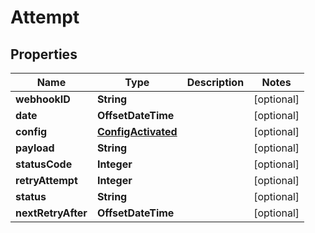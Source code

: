 

# Attempt


## Properties

| Name | Type | Description | Notes |
|------------ | ------------- | ------------- | -------------|
|**webhookID** | **String** |  |  [optional] |
|**date** | **OffsetDateTime** |  |  [optional] |
|**config** | [**ConfigActivated**](ConfigActivated.md) |  |  [optional] |
|**payload** | **String** |  |  [optional] |
|**statusCode** | **Integer** |  |  [optional] |
|**retryAttempt** | **Integer** |  |  [optional] |
|**status** | **String** |  |  [optional] |
|**nextRetryAfter** | **OffsetDateTime** |  |  [optional] |




